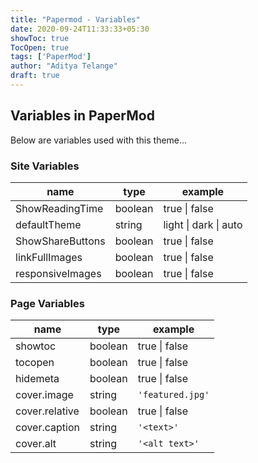```yaml
---
title: "Papermod - Variables"
date: 2020-09-24T11:33:33+05:30
showToc: true
TocOpen: true
tags: ['PaperMod']
author: "Aditya Telange"
draft: true
---
```


## Variables in PaperMod
Below are variables used with this theme...

### Site Variables
| name | type | example |
| - | - | - |
| ShowReadingTime | boolean | true \| false |
| defaultTheme | string | light \| dark \| auto |
| ShowShareButtons | boolean | true \| false |
| linkFullImages | boolean | true \| false |
| responsiveImages | boolean | true \| false |

### Page Variables

| name | type | example |
| - | - | - |
| showtoc | boolean | true \| false |
| tocopen | boolean | true \| false |
| hidemeta | boolean | true \| false |
| cover.image | string | `'featured.jpg'` |
| cover.relative | boolean | true \| false |
| cover.caption | string | `'<text>'` |
| cover.alt | string | `'<alt text>'` |
